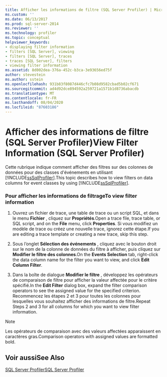 ```yaml
---
title: Afficher les informations de filtre (SQL Server Profiler) | Microsoft Docs
ms.custom: ''
ms.date: 06/13/2017
ms.prod: sql-server-2014
ms.reviewer: ''
ms.technology: profiler
ms.topic: conceptual
helpviewer_keywords:
- displaying filter information
- filters [SQL Server], viewing
- filters [SQL Server], traces
- traces [SQL Server], filters
- viewing filter information
ms.assetid: 8d002dea-376a-452c-b3ca-3e93656ed75f
author: stevestein
ms.author: sstein
ms.openlocfilehash: 931b83f8087d446cfc7b08d9582cbad5b02cf671
ms.sourcegitcommit: ad4d92dce894592a259721a1571b1d8736abacdb
ms.translationtype: MT
ms.contentlocale: fr-FR
ms.lasthandoff: 08/04/2020
ms.locfileid: "87603186"
---
```

# <a name="view-filter-information-sql-server-profiler"></a><span data-ttu-id="98671-102">Afficher des informations de filtre (SQL Server Profiler)</span><span class="sxs-lookup"><span data-stu-id="98671-102">View Filter Information (SQL Server Profiler)</span></span>
  <span data-ttu-id="98671-103">Cette rubrique indique comment afficher des filtres sur des colonnes de données pour des classes d'événements en utilisant [!INCLUDE[ssSqlProfiler](../../includes/sssqlprofiler-md.md)].</span><span class="sxs-lookup"><span data-stu-id="98671-103">This topic describes how to view filters on data columns for event classes by using [!INCLUDE[ssSqlProfiler](../../includes/sssqlprofiler-md.md)].</span></span>  
  
### <a name="to-view-filter-information"></a><span data-ttu-id="98671-104">Pour afficher les informations de filtrage</span><span class="sxs-lookup"><span data-stu-id="98671-104">To view filter information</span></span>  
  
1.  <span data-ttu-id="98671-105">Ouvrez un fichier de trace, une table de trace ou un script SQL, et dans le menu **Fichier** , cliquez sur **Propriétés**.</span><span class="sxs-lookup"><span data-stu-id="98671-105">Open a trace file, trace table, or SQL script, and on the **File** menu, click **Properties**.</span></span> <span data-ttu-id="98671-106">Si vous modifiez un modèle de trace ou créez une nouvelle trace, ignorez cette étape.</span><span class="sxs-lookup"><span data-stu-id="98671-106">If you are editing a trace template or creating a new trace, skip this step.</span></span>  
  
2.  <span data-ttu-id="98671-107">Sous l’onglet **Sélection des événements** , cliquez avec le bouton droit sur le nom de la colonne de données du filtre à afficher, puis cliquez sur **Modifier le filtre des colonnes**.</span><span class="sxs-lookup"><span data-stu-id="98671-107">On the **Events Selection** tab, right-click the data column name for the filter you want to view, and click **Edit Column Filter**.</span></span>  
  
3.  <span data-ttu-id="98671-108">Dans la boîte de dialogue **Modifier le filtre** , développez les opérateurs de comparaison de filtre pour afficher la valeur affectée pour le critère spécifié.</span><span class="sxs-lookup"><span data-stu-id="98671-108">In the **Edit Filter** dialog box, expand the filter comparison operators to see the assigned value for the specified criterion.</span></span> <span data-ttu-id="98671-109">Recommencez les étapes 2 et 3 pour toutes les colonnes pour lesquelles vous souhaitez afficher des informations de filtre.</span><span class="sxs-lookup"><span data-stu-id="98671-109">Repeat Steps 2 and 3 for all columns for which you want to view filter information.</span></span>  
  
> [!NOTE]  
>  <span data-ttu-id="98671-110">Les opérateurs de comparaison avec des valeurs affectées apparaissent en caractères gras.</span><span class="sxs-lookup"><span data-stu-id="98671-110">Comparison operators with assigned values are formatted bold.</span></span>  
  
## <a name="see-also"></a><span data-ttu-id="98671-111">Voir aussi</span><span class="sxs-lookup"><span data-stu-id="98671-111">See Also</span></span>  
 [<span data-ttu-id="98671-112">SQL Server Profiler</span><span class="sxs-lookup"><span data-stu-id="98671-112">SQL Server Profiler</span></span>](sql-server-profiler.md)  
  
  
